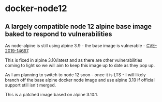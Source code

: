 # docker-node12

## A largely compatible node 12 alpine base image baked to respond to vulnerabilities

As node-alpine is still using alpine 3.9 - the base image is vulnerable -
[CVE-2019-14697](https://github.com/alpinelinux/docker-alpine/issues/34).

This is fixed in alpine 3.10/latest and as there are other vulnerabilities coming to light so we will aim to keep
this image up to date as they pop up.

As I am planning to switch to node 12 soon - once it is LTS - I will likely branch off the base alpine docker node
image and use alpine 3.10 if official support still isn't merged.

This is a patched image based on alpine 3.10.1.
